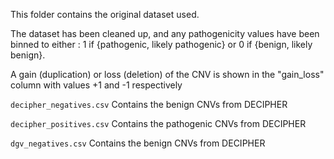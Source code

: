 This folder contains the original dataset used.

The dataset has been cleaned up, and any pathogenicity values have been binned to either : 1 if {pathogenic, likely pathogenic} or 0 if {benign, likely benign}. 

A gain (duplication) or loss (deletion) of the CNV is shown in the "gain_loss" column with values +1 and -1 respectively


`decipher_negatives.csv`
Contains the benign CNVs from DECIPHER

`decipher_positives.csv`
Contains the pathogenic CNVs from DECIPHER

`dgv_negatives.csv`
Contains the benign CNVs from DECIPHER